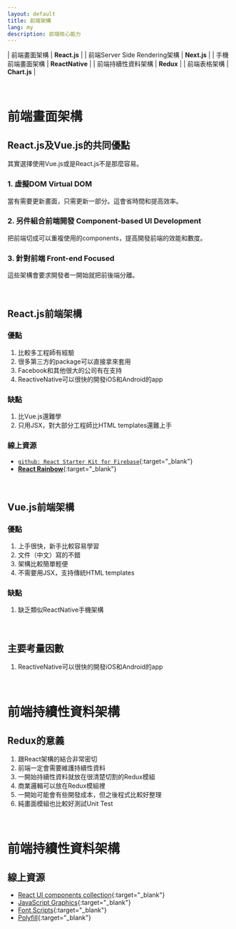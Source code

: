 ```yaml
---
layout: default
title: 前端架構
lang: my
description: 前端核心能力
---
```




| 前端畫面架構 | **React.js** |
| 前端Server Side Rendering架構 | **Next.js** |
| 手機前端畫面架構 | **ReactNative** |
| 前端持續性資料架構 | **Redux** |
| 前端表格架構 | **Chart.js** |

<br>

# 前端畫面架構

## React.js及Vue.js的共同優點

其實選擇使用Vue.js或是React.js不是那麼容易。

### 1. 虛擬DOM Virtual DOM

當有需要更新畫面，只需更新一部分。這會省時間和提高效率。

### 2. 另件組合前端開發 Component-based UI Development

把前端切成可以重複使用的components，提高開發前端的效能和數度。

### 3. 針對前端 Front-end Focused

這些架構會要求開發者一開始就把前後端分離。

<br>

## React.js前端架構

### 優點

1. 比較多工程師有經驗
1. 很多第三方的package可以直接拿來套用
1. Facebook和其他很大的公司有在支持
1. ReactiveNative可以很快的開發iOS和Android的app

### 缺點

1. 比Vue.js還難學
1. 只用JSX，對大部分工程師比HTML templates還難上手

### 線上資源

* [`github: React Starter Kit for Firebase`](https://github.com/kriasoft/react-firebase-starter){:target="_blank"}
* [**React Rainbow**](https://react-rainbow.web.app/){:target="_blank"}

<br>

## Vue.js前端架構

### 優點

1. 上手很快，新手比較容易學習
1. 文件（中文）寫的不錯
1. 架構比較簡單輕便
1. 不需要用JSX，支持傳統HTML templates

### 缺點

1. 缺乏類似ReactNative手機架構

<br>

## 主要考量因數

1. ReactiveNative可以很快的開發iOS和Android的app

<br>

# 前端持續性資料架構

## Redux的意義

1. 跟React架構的結合非常密切
1. 前端一定會需要維護持續性資料
1. 一開始持續性資料就放在很清楚切割的Redux模組
1. 商業邏輯可以放在Redux模組裡
1. 一開始可能會有些開發成本，但之後程式比較好整理
1. 純畫面模組也比較好測試Unit Test

<br>

# 前端持續性資料架構

## 線上資源

* [React UI components collection](https://react-rainbow.web.app/){:target="_blank"}
* [JavaScript Graphics](https://www.chartjs.org/){:target="_blank"}
* [Font Scripts](https://developers.google.com/fonts/docs/developer_api){:target="_blank"}
* [Polyfill](https://github.com/financial-times/polyfill-service){:target="_blank"}